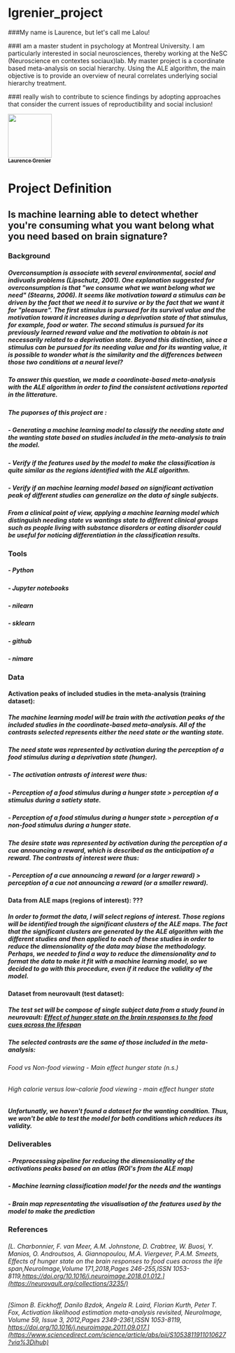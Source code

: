 # lgrenier_project

###My name is Laurence, but let's call me Lalou! 

###I am a master student in psychology at Montreal University. I am particularly interested in social neurosciences, thereby working at the NeSC (Neuroscience en contextes sociaux)lab. My master project is a coordinate based meta-analysis on social hierarchy. Using the ALE algorithm, the main objective is to provide an overview of neural correlates underlying social hierarchy treatment. 

###I really wish to contribute to science findings by adopting approaches that consider the current issues of reproductibility and social inclusion!   



<a href="https://github.com/lalou97">
   <img src="https://avatars.githubusercontent.com/u/87998890?v=4" width="100px;" alt=""/>
   <br /><sub><b>Laurence Grenier</b></sub>
</a>

# Project Definition 

## Is machine learning able to detect whether you're consuming what you want belong what you need based on brain signature?  


### Background
##### Overconsumption is associate with several environmental, social and indivuals problems (Lipschutz, 2001). One explanation suggested for overconsumption is that "we consume what we want belong what we need" (Stearns, 2006). It seems like motivation toward a stimulus can be driven by the fact that we need it to survive or by the fact that we want it for "pleasure". The first stimulus is pursued for its survival value and the motivation toward it increases during a deprivation state of that stimulus, for example, food or water. The second stimulus is pursued for its previously learned reward value and the motivation to obtain is not necessarily related to a deprivation state. Beyond this distinction, since a stimulus can be pursued for its *needing* value **and** for its *wanting* value, it is possible to wonder what is the similarity and the differences between those two conditions at a neural level? 

##### To answer this question, we made a coordinate-based meta-analysis with the ALE algorithm in order to find the consistent activations reported in the litterature. 

##### The puporses of this project are : 
##### - Generating a machine learning model to classify the *needing* state and the *wanting* state based on studies included in the meta-analysis to train the model.
##### - Verify if the features used by the model to make the classification is quite similar as the regions identified with the ALE algorithm. 
##### - Verify if an machine learning model based on significant activation peak of different studies can generalize on the data of single subjects. 

##### From a clinical point of view, applying a machine learning model which distinguish needing state vs wantings state to different clinical groups such as people living with substance disorders or eating disorder could be useful for noticing differentiation in the classification results. 

### Tools
##### - Python 
##### - Jupyter notebooks 
##### - nilearn 
##### - sklearn 
##### - github
##### - nimare 


### Data 
#### Activation peaks of included studies in the meta-analysis (training dataset): 
##### The machine learning model will be train with the activation peaks of the included studies in the coordinate-based meta-analysis. All of the contrasts selected represents either the *need* state or the *wanting* state. 

##### The *need* state was represented by activation during the perception of a food stimulus during a deprivation state (hunger). 
##### - The activation ontrasts of interest were thus: 
##### - Perception of a food stimulus during a hunger state > perception of a stimulus during a satiety state.
##### - Perception of a food stimulus during a hunger state > perception of a non-food stimulus during a hunger state. 

##### The desire state was represented by activation during the perception of a cue announcing a reward, which is described as the anticipation of a reward. The contrasts of interest were thus: 
##### - Perception of a cue announcing a reward (or a larger reward) > perception of a cue not announcing a reward (or a smaller reward).  

#### Data from ALE maps (regions of interest): ??? 
##### In order to format the data, I will select regions of interest. Those regions will be identified trough the significant clusters of the ALE maps. The fact that the significant clusters are generated by the ALE algorithm with the different studies and then applied to each of these studies in order to reduce the dimensionality of the data may biase the methodology. Perhaps, we needed to find a way to reduce the dimensionality and to format the data to make it fit with a machine learning model, so we decided to go with this procedure, even if it reduce the validity of the model.

#### Dataset from neurovault (test dataset):
##### The test set will be compose of single subject data from a study found in neurovault: [Effect of hunger state on the brain responses to the food cues across the lifespan](https://neurovault.org/collections/3235/) 
##### The selected contrasts are the same of those included in the meta-analysis: 
###### Food vs Non-food viewing - Main effect hunger state (n.s.)
###### High calorie versus low-calorie food viewing - main effect hunger state

##### Unfortunatly, we haven't found a dataset for the *wanting* condition. Thus, we won't be able to test the model for both conditions which reduces its validity.   


### Deliverables 
##### - Preprocessing pipeline for reducing the dimensionality of the activations peaks based on an atlas (ROI's from the ALE map) 
##### - Machine learning classification model for the *needs* and the *wantings* 
##### - Brain map representating the visualisation of the features used by the model to make the prediction 


### References 
###### [L. Charbonnier, F. van Meer, A.M. Johnstone, D. Crabtree, W. Buosi, Y. Manios, O. Androutsos, A. Giannopoulou, M.A. Viergever, P.A.M. Smeets, Effects of hunger state on the brain responses to food cues across the life span,NeuroImage,Volume 171,2018,Pages 246-255,ISSN 1053-8119,https://doi.org/10.1016/j.neuroimage.2018.01.012.](https://neurovault.org/collections/3235/)

###### [Simon B. Eickhoff, Danilo Bzdok, Angela R. Laird, Florian Kurth, Peter T. Fox, Activation likelihood estimation meta-analysis revisited, NeuroImage, Volume 59, Issue 3, 2012,Pages 2349-2361,ISSN 1053-8119, https://doi.org/10.1016/j.neuroimage.2011.09.017.](https://www.sciencedirect.com/science/article/abs/pii/S1053811911010627?via%3Dihub)
